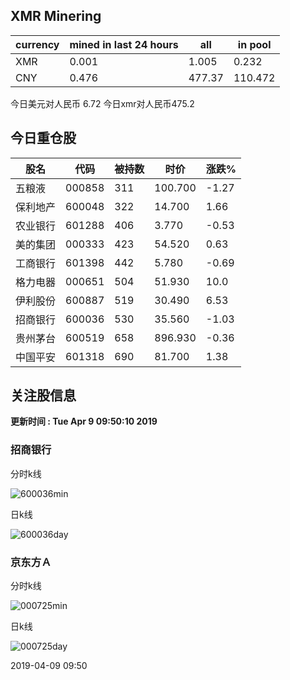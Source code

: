 ## XMR Minering

|currency|mined in last 24 hours|all|in pool|
|---|---|---|---|
|XMR|0.001|1.005|0.232|
|CNY|0.476|477.37|110.472|

今日美元对人民币 6.72	今日xmr对人民币475.2


## 今日重仓股 

|股名|代码|被持数|时价|涨跌%|
|---|---|---|---|---|
|五粮液|000858|311|100.700|-1.27|
|保利地产|600048|322|14.700|1.66|
|农业银行|601288|406|3.770|-0.53|
|美的集团|000333|423|54.520|0.63|
|工商银行|601398|442|5.780|-0.69|
|格力电器|000651|504|51.930|10.0|
|伊利股份|600887|519|30.490|6.53|
|招商银行|600036|530|35.560|-1.03|
|贵州茅台|600519|658|896.930|-0.36|
|中国平安|601318|690|81.700|1.38|

## 关注股信息
**更新时间 : Tue Apr  9 09:50:10 2019**
### 招商银行 
分时k线

![600036min](http://image.sinajs.cn/newchart/min/n/sh600036.gif)

日k线

![600036day](http://image.sinajs.cn/newchart/daily/n/sh600036.gif)

### 京东方Ａ 
分时k线

![000725min](http://image.sinajs.cn/newchart/min/n/sz000725.gif)

日k线

![000725day](http://image.sinajs.cn/newchart/daily/n/sz000725.gif)

2019-04-09 09:50